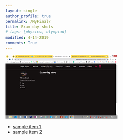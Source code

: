 ```yaml
---
layout: single
author_profile: true
permalink: /MyFinal/
title: Exam day shots 
# tags: [physics, olympiad]
modified: 4-14-2019
comments: True
---
```

![exam](./assets/images/css.png)
- [sample item 1](https://fccourse.liara.run)
- sample item 2


